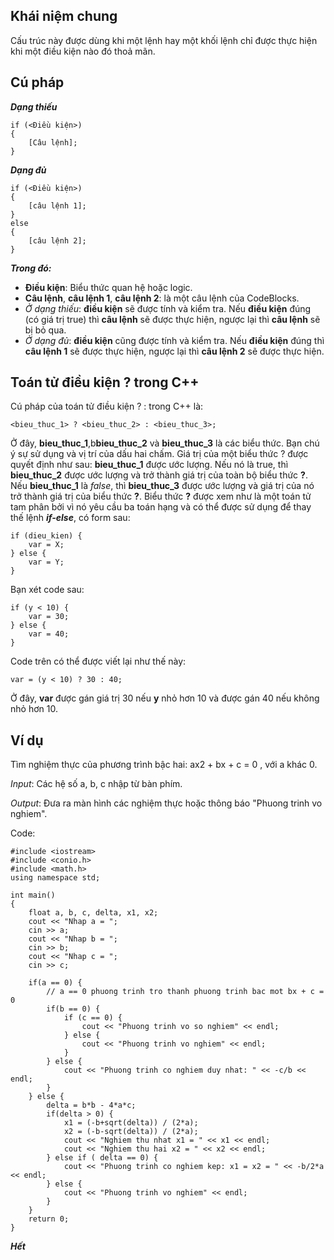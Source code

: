 ## Khái niệm chung
Cấu trúc này được dùng khi một lệnh hay một khối lệnh chỉ được thực hiện khi một điều kiện nào đó thoả mãn.
## Cú pháp
***Dạng thiếu***
```
if (<Điều kiện>)
{
    [Câu lệnh];
}
```
***Dạng đủ***
```
if (<Điều kiện>)
{
    [câu lệnh 1];
}
else
{
    [câu lệnh 2];
}
```

***Trong đó:***
- **Điều kiện**: Biểu thức quan hệ hoặc logic.
- **Câu lệnh**, **câu lệnh 1**, **câu lệnh 2**: là một câu lệnh của CodeBlocks.
- *Ở dạng thiếu*: **điều kiện** sẽ được tính và kiểm tra. Nếu **điều kiện** đúng (có giá trị true) thì **câu lệnh** sẽ được thực hiện, ngược lại thì **câu lệnh** sẽ bị bỏ qua.
- *Ở dạng đủ*: **điều kiện** cũng được tính và kiểm tra. Nếu **điều kiện** đúng thì **câu lệnh 1** sẽ được thực hiện, ngược lại thì **câu lệnh 2** sẽ được thực hiện.

## Toán tử điều kiện ?  trong C++
Cú pháp của toán tử điều kiện ? : trong C++ là:
```
<bieu_thuc_1> ? <bieu_thuc_2> : <bieu_thuc_3>;
```
Ở đây, **bieu_thuc_1**,b**bieu_thuc_2** và **bieu_thuc_3** là các biểu thức. Bạn chú ý sự sử dụng và vị trí của dấu hai chấm. 
Giá trị của một biểu thức ? được quyết định như sau: **bieu_thuc_1** được ước lượng. Nếu nó là true, thì **bieu_thuc_2** được ước lượng và trở thành giá trị của toàn bộ biểu thức **?**. 
Nếu **bieu_thuc_1** là *false*, thì **bieu_thuc_3** được ước lượng và giá trị của nó trở thành giá trị của biểu thức **?**.
Biểu thức **?** được xem như là một toán tử tam phân bởi vì nó yêu cầu ba toán hạng và có thể được sử dụng để thay thế lệnh ***if-else***, có form sau:
```
if (dieu_kien) {
    var = X;
} else {
    var = Y;
}
```
Bạn xét code sau:
```
if (y < 10) {
    var = 30;
} else {
    var = 40;
} 
```
Code trên có thể được viết lại như thế này:
```
var = (y < 10) ? 30 : 40;
```
Ở đây, **var** được gán giá trị 30 nếu **y** nhỏ hơn 10 và được gán 40 nếu không nhỏ hơn 10.
## Ví dụ
Tìm nghiệm thực của phương trình bậc hai:
    ax2 + bx + c = 0 , với a khác 0.

*Input*: Các hệ số a, b, c nhập từ bàn phím.

*Output*: Đưa ra màn hình các nghiệm thực hoặc thông báo "Phuong trinh vo nghiem".

Code:
```
#include <iostream>
#include <conio.h>
#include <math.h>
using namespace std;

int main()
{
    float a, b, c, delta, x1, x2;
    cout << "Nhap a = ";
    cin >> a;
    cout << "Nhap b = ";
    cin >> b;
    cout << "Nhap c = ";
    cin >> c;

    if(a == 0) {
        // a == 0 phuong trinh tro thanh phuong trinh bac mot bx + c = 0
        if(b == 0) {
            if (c == 0) {
                cout << "Phuong trinh vo so nghiem" << endl;
            } else {
                cout << "Phuong trinh vo nghiem" << endl;
            }
        } else {
            cout << "Phuong trinh co nghiem duy nhat: " << -c/b << endl;
        }
    } else {
        delta = b*b - 4*a*c;
        if(delta > 0) {
            x1 = (-b+sqrt(delta)) / (2*a);
            x2 = (-b-sqrt(delta)) / (2*a);
            cout << "Nghiem thu nhat x1 = " << x1 << endl;
            cout << "Nghiem thu hai x2 = " << x2 << endl;
        } else if ( delta == 0) {
            cout << "Phuong trinh co nghiem kep: x1 = x2 = " << -b/2*a << endl;
        } else {
            cout << "Phuong trinh vo nghiem" << endl;
        }
    }
    return 0;
}
```

***Hết***